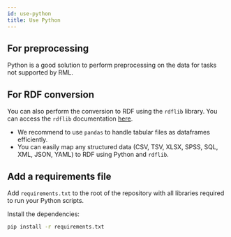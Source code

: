 ```yaml
---
id: use-python
title: Use Python
---
```


## For preprocessing

Python is a good solution to perform preprocessing on the data for tasks not supported by RML. 

## For RDF conversion

You can also perform the conversion to RDF using the `rdflib` library. You can access the `rdflib` documentation [here](https://rdflib.readthedocs.io/en/stable/).

* We recommend to use `pandas` to handle tabular files as dataframes efficiently.
* You can easily map any structured data (CSV, TSV, XLSX, SPSS, SQL, XML, JSON, YAML) to RDF using Python and `rdflib`.

## Add a requirements file

Add `requirements.txt` to the root of the repository with all libraries required to run your Python scripts.

Install the dependencies:

```bash
pip install -r requirements.txt
```